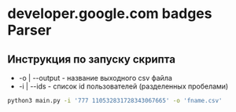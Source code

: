 # developer.google.com badges Parser

## Инструкция по запуску скрипта

- -o | --output - название выходного csv файла
- -i | --ids - список id пользователей (разделенных пробелами)

```bash
python3 main.py -i '777 110532831728343067665' -o 'fname.csv'
```
